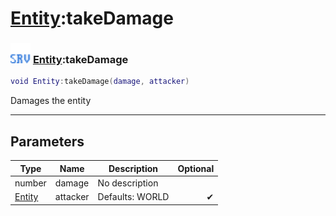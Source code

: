 # [Entity](../entity/README.md):takeDamage

### <img src="../../.gitbook/assets/server.png" width="32" height="32" /> [Entity](../entity/README.md):takeDamage

```lua
void Entity:takeDamage(damage, attacker)
```

Damages the entity<br>

-----------------
## Parameters

| Type   | Name | Description | Optional |
| ------ | ---- | ----------- | -------: |
| number | damage | No description |   |
| [Entity](../entity/README.md) | attacker | Defaults: WORLD | ✔ |
